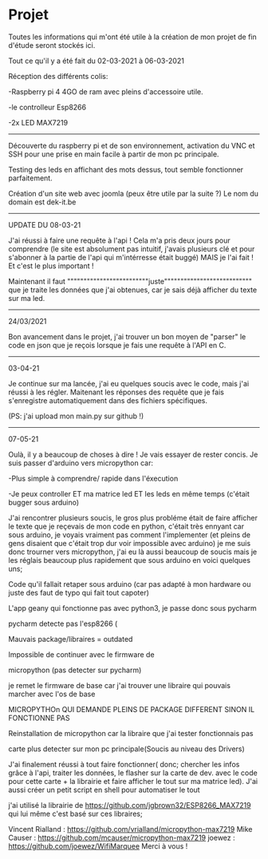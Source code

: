 # Projet
Toutes les informations qui m'ont été utile à la création de mon projet de fin d'étude seront stockés ici.

Tout ce qu'il y a été fait du 02-03-2021 à 06-03-2021

Réception des différents colis:

 -Raspberry pi 4 4GO de ram avec pleins d'accessoire utile.
 
 -le controlleur Esp8266
 
 -2x LED MAX7219
 
 

--------------------------------------------------------------------------------------------------------------------------
Découverte du raspberry pi et de son environnement, activation du VNC et SSH pour une prise en main
facile à partir de mon pc principale.

Testing des leds en affichant des mots dessus, tout semble fonctionner parfaitement.


Création d'un site web avec joomla (peux être utile par la suite ?) Le nom du domain est dek-it.be


---------------------------------------------------------------------------------------------------------------------------
UPDATE DU 08-03-21

J'ai réussi à faire une requête à l'api ! Cela m'a pris deux jours pour comprendre (le site est absolument pas intuitif,
j'avais plusieurs clé et pour s'abonner à la partie de l'api qui m'intérresse était buggé)
MAIS je l'ai fait ! Et c'est le plus important !

Maintenant il faut """""""""""""""""""""""""juste""""""""""""""""""""""""""" que je traite les données que j'ai obtenues,
car je sais déjà afficher du texte sur ma led.






-------------------------------------------------------------------------------------------------------------------------
24/03/2021

Bon avancement dans le projet, j'ai trouver un bon moyen de "parser" le code
en json que je reçois lorsque je fais une requête à l'API en C.

---------------------------------------------------------------------------------------------------------
03-04-21

Je continue sur ma lancée, j'ai eu quelques soucis avec le code, mais j'ai réussi à les régler.
Maitenant les réponses des requête que je fais s'enregistre automatiquement dans des fichiers spécifiques.

(PS: j'ai upload mon main.py sur github !)

----------------------------------------------------------------------------------------------------------
07-05-21

Oulà, il y a beaucoup de choses à dire ! Je vais essayer de rester concis.
Je suis passer d'arduino vers micropython car:

-Plus simple à comprendre/ rapide dans l'éxecution

-Je peux controller ET ma matrice led ET les leds en même temps (c'était bugger sous arduino)


J'ai rencontrer plusieurs soucis, le gros plus probléme était de faire afficher le texte que je reçevais de mon code en python, c'était très ennyant
car sous arduino, je voyais vraiment pas comment l'implementer (et pleins de gens disaient que c'était trop dur voir impossible avec arduino)
je me suis donc trourner vers micropython, j'ai eu là aussi beaucoup de soucis mais je les réglais beaucoup plus rapidement que sous arduino
en voici quelques uns;



Code qu'il fallait retaper sous arduino (car pas adapté à mon hardware ou juste des
faut de typo qui fait tout capoter)

L'app geany qui fonctionne pas avec python3, je passe donc sous pycharm

pycharm detecte pas l'esp8266 (

Mauvais package/libraires = outdated

Impossible de continuer avec le firmware de 

micropython (pas detecter sur pycharm)

je remet le firmware de base car j'ai trouver une libraire qui pouvais
marcher avec l'os de base

MICROPYTHOn QUI DEMANDE PLEINS DE PACKAGE DIFFERENT SINON IL FONCTIONNE PAS

Reinstallation de micropython car la libraire que j'ai tester fonctionnais pas

carte plus detecter sur mon pc principale(Soucis au niveau des Drivers)


J'ai finalement réussi à tout faire fonctionner( donc; chercher les infos grâce à l'api, traiter les données, le flasher sur la carte de dev. 
avec le code pour cette carte + la librairie et faire afficher le tout sur ma matrice led). J'ai aussi créer un petit script en shell 
pour automatiser le tout

j'ai utilisé la librairie de 
https://github.com/jgbrown32/ESP8266_MAX7219
qui lui même c'est basé sur ces libraires;

Vincent Rialland : https://github.com/vrialland/micropython-max7219
Mike Causer : https://github.com/mcauser/micropython-max7219
joewez : https://github.com/joewez/WifiMarquee
Merci à vous !
